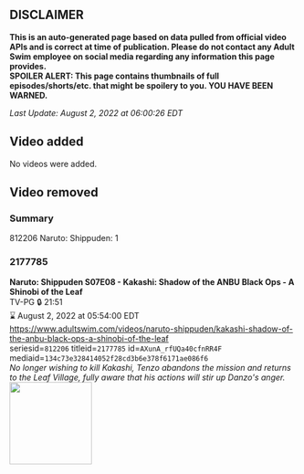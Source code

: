 ## DISCLAIMER
**This is an auto-generated page based on data pulled from official video APIs and is correct at time of publication. Please do not contact any Adult Swim employee on social media regarding any information this page provides.**  
**SPOILER ALERT: This page contains thumbnails of full episodes/shorts/etc. that might be spoilery to you. YOU HAVE BEEN WARNED.**  

_Last Update: August 2, 2022 at 06:00:26 EDT_
## Video added
No videos were added.  
## Video removed
### Summary
812206 Naruto: Shippuden: 1  
### 2177785
**Naruto: Shippuden S07E08 - Kakashi: Shadow of the ANBU Black Ops - A Shinobi of the Leaf**  
TV-PG 🔒 21:51  
⌛ August 2, 2022 at 05:54:00 EDT  
https://www.adultswim.com/videos/naruto-shippuden/kakashi-shadow-of-the-anbu-black-ops-a-shinobi-of-the-leaf  
seriesid=`812206` titleid=`2177785` id=`AXunA_rfUQa40cfnRR4F` mediaid=`134c73e328414052f28cd3b6e378f6171ae086f6`  
_No longer wishing to kill Kakashi, Tenzo abandons the mission and returns to the Leaf Village, fully aware that his actions will stir up Danzo's anger._  
<a href="https://media.cdn.adultswim.com/uploads/20210902/thumbnails/2_219215996-NarutoShippuden_356_KakashiShadowOfTheANBUBlackOpsAShinobiOfTheLeaf.png"><img src="https://media.cdn.adultswim.com/uploads/20210902/thumbnails/2_219215996-NarutoShippuden_356_KakashiShadowOfTheANBUBlackOpsAShinobiOfTheLeaf.png" height="144px" /></a>
